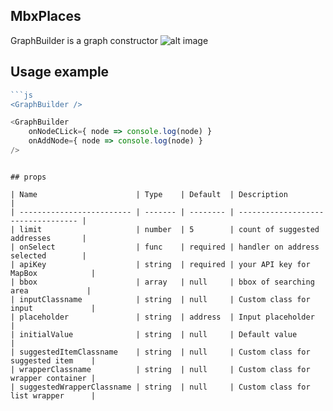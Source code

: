 ## MbxPlaces

GraphBuilder is a graph constructor 
![alt image](http://imgs-info.ru/2019/09/24/SNIMOK-EKRANA-2019-09-23-V-23.34.37.png)
## Usage example

```js
```js
<GraphBuilder />
```
```js
<GraphBuilder
    onNodeCLick={ node => console.log(node) }
    onAddNode={ node => console.log(node) }
/>
```

```

## props

| Name                      | Type    | Default  | Description                        |
| ------------------------- | ------- | -------- | ---------------------------------- |
| limit                     | number  | 5        | count of suggested addresses       |
| onSelect                  | func    | required | handler on address selected        |
| apiKey                    | string  | required | your API key for MapBox            |
| bbox                      | array   | null     | bbox of searching area             |
| inputClassname            | string  | null     | Custom class for input             |
| placeholder               | string  | address  | Input placeholder                  |
| initialValue              | string  | null     | Default value                      |
| suggestedItemClassname    | string  | null     | Custom class for suggested item    |
| wrapperClassname          | string  | null     | Custom class for wrapper container |
| suggestedWrapperClassname | string  | null     | Custom class for list wrapper      |
